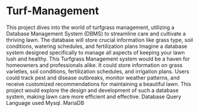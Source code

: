 # Turf-Management
This project dives into the world of turfgrass management, utilizing a Database Management System (DBMS) to streamline care and cultivate a thriving lawn.  The database will store crucial information like grass type, soil conditions, watering schedules, and fertilization plans
Imagine a database system designed specifically to manage all aspects of keeping your lawn lush and healthy. This Turfgrass Management system would be a haven for homeowners and professionals alike. It could store information on grass varieties, soil conditions, fertilization schedules, and irrigation plans. Users could track pest and disease outbreaks, monitor weather patterns, and receive customized recommendations for maintaining a beautiful lawn. This project would explore the design and development of such a database system, making lawn care more efficient and effective.
Database Query Language used Mysql.
MariaDB
